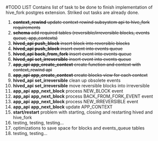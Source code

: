 #TODO LIST
Contains list of task to be done to finish implementation of hive_fork postgres extension.
Striked out tasks are already done.

1. ~~**context_rewind** update context rewind subsystem api to hive_fork requirements~~
2. ~~**schema** add required tables (reversible/irreversible blocks, events queue, app_contexts)~~ 
1. ~~**hived_api** **push_block** insert block into reversible blocks~~
2. ~~**hived_api** **push_block** insert event into events queue~~
3. ~~**hived_api** **back_from_fork** insert event into events queue~~
4. ~~**hived_api** **set_irreversible** insert event into events queue~~
7. ~~**app_api** **app_create_context** create function and context with context_rewind api~~
7. ~~**app_api** **app_create_context** create blocks view for each context~~   
5. **hived_api** **set_irreversible** clean up obsolete events
6. **hived_api** **set_irreversible** move reversible blocks into irreversible
8. **app_api** **app_next_block** process NEW_BLOCK event
9. **app_api** **app_next_block** process BACK_FROM_FORK_EVENT event
10. **app_api** **app_next_block** process NEW_IRREVERSIBLE event
11. **app_api** **app_next_block** update APP_CONTEXT
11. **start/restart** problem with starting, closing and restarting hived and hive_fork
12. testing, testing, testing...
13. optimizations to save space for blocks and events_queue tables 
14. testing, testing...
